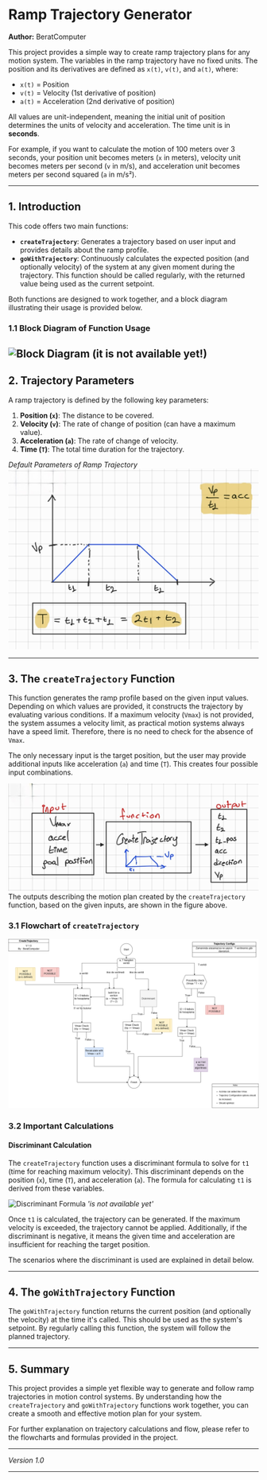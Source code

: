 # Ramp Trajectory Generator

**Author:** BeratComputer

This project provides a simple way to create ramp trajectory plans for any motion system. The variables in the ramp trajectory have no fixed units. The position and its derivatives are defined as `x(t)`, `v(t)`, and `a(t)`, where:

- `x(t)` = Position
- `v(t)` = Velocity (1st derivative of position)
- `a(t)` = Acceleration (2nd derivative of position)

All values are unit-independent, meaning the initial unit of position determines the units of velocity and acceleration. The time unit is in **seconds**.

For example, if you want to calculate the motion of 100 meters over 3 seconds, your position unit becomes meters (`x` in meters), velocity unit becomes meters per second (`v` in m/s), and acceleration unit becomes meters per second squared (`a` in m/s²).

---

## 1. Introduction

This code offers two main functions:

- **`createTrajectory`**: Generates a trajectory based on user input and provides details about the ramp profile.
- **`goWithTrajectory`**: Continuously calculates the expected position (and optionally velocity) of the system at any given moment during the trajectory. This function should be called regularly, with the returned value being used as the current setpoint.

Both functions are designed to work together, and a block diagram illustrating their usage is provided below.

### 1.1 Block Diagram of Function Usage
![Block Diagram](4.0) 
(it is not available yet!)
---

## 2. Trajectory Parameters

A ramp trajectory is defined by the following key parameters:

1. **Position (`x`)**: The distance to be covered.
2. **Velocity (`v`)**: The rate of change of position (can have a maximum value).
3. **Acceleration (`a`)**: The rate of change of velocity.
4. **Time (`T`)**: The total time duration for the trajectory.

*Default Parameters of Ramp Trajectory*
![a Ramp Trajectory default parameters.](helping_items\ramp_trajectory_parameters.jpg)

---

## 3. The `createTrajectory` Function

This function generates the ramp profile based on the given input values. Depending on which values are provided, it constructs the trajectory by evaluating various conditions. If a maximum velocity (`Vmax`) is not provided, the system assumes a velocity limit, as practical motion systems always have a speed limit. Therefore, there is no need to check for the absence of `Vmax`.

The only necessary input is the target position, but the user may provide additional inputs like acceleration (`a`) and time (`T`). This creates four possible input combinations.

![CreateTrajectory Inputs and Outputs](helping_items\createTrajectory_input_output.jpg)
The outputs describing the motion plan created by the `createTrajectory` function, based on the given inputs, are shown in the figure above.

### 3.1 Flowchart of `createTrajectory`
![CreateTrajectory Flowchart](helping_items\createTrajectory_flowchart_v1.png)

### 3.2 Important Calculations

#### Discriminant Calculation

The `createTrajectory` function uses a discriminant formula to solve for `t1` (time for reaching maximum velocity). This discriminant depends on the position (`x`), time (`T`), and acceleration (`a`). The formula for calculating `t1` is derived from these variables.

![Discriminant Formula](6.0 ) *'is not available yet'*

Once `t1` is calculated, the trajectory can be generated. If the maximum velocity is exceeded, the trajectory cannot be applied. Additionally, if the discriminant is negative, it means the given time and acceleration are insufficient for reaching the target position.

The scenarios where the discriminant is used are explained in detail below.

---

## 4. The `goWithTrajectory` Function

The `goWithTrajectory` function returns the current position (and optionally the velocity) at the time it's called. This should be used as the system's setpoint. By regularly calling this function, the system will follow the planned trajectory.

---

## 5. Summary

This project provides a simple yet flexible way to generate and follow ramp trajectories in motion control systems. By understanding how the `createTrajectory` and `goWithTrajectory` functions work together, you can create a smooth and effective motion plan for your system. 

For further explanation on trajectory calculations and flow, please refer to the flowcharts and formulas provided in the project.

--- 

*Version 1.0*

---

